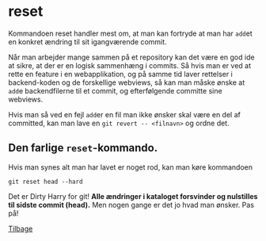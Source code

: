 # reset

Kommandoen reset handler mest om, at man kan fortryde at man har `add`et en konkret ændring til sit igangværende commit. 

Når man arbejder mange sammen på et repository kan det være en god ide at sikre, at der er en logisk sammenhæng i commits. Så hvis man er ved at rette en feature i en webapplikation, og på samme tid laver rettelser i backend-koden og de forskellige webviews, så kan man måske ønske at `add`e backendfilerne til et commit, og efterfølgende committe sine webviews. 

Hvis man så ved en fejl `add`er en fil man ikke ønsker skal være en del af committed, kan man lave en `git revert -- <filnavn>` og ordne det. 

## Den farlige `reset`-kommando. 

Hvis man synes alt man har lavet er noget rod, kan man køre kommandoen 

``` 
git reset head --hard
```

Det er Dirty Harry for git! **Alle ændringer i kataloget forsvinder og nulstilles til sidste commit (head).** Men nogen gange er det jo hvad man ønsker. Pas på!



[Tilbage](lab3.md)
